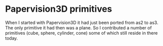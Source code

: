 <!--
  slug: papervision3d-primitives
  type: fortpolio
  categories: game, open source, 3D
  tags: 3D, ActionScript, Flash, open source, concept
  clients: 
  collaboration: 
  prizes: 
  thumbnail: primitives.jpg
  image: primitives.jpg
  images: primitives.jpg
  inCv: false
  inPortfolio: true
  dateFrom: 2007-02-01
  dateTo: 2007-02-01
-->

# Papervision3D primitives

<p>When I started with Papervision3D it had just been ported from as2 to as3. The only primitive it had then was a plane. So I contributed a number of primitives (cube, sphere, cylinder, cone) some of which still reside in there today.</p>
